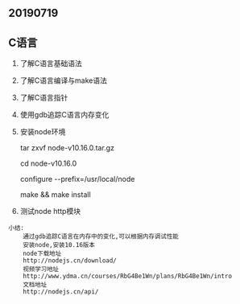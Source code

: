 ## 20190719

## C语言

1. 了解C语言基础语法

2. 了解C语言编译与make语法

3. 了解C语言指针

4. 使用gdb追踪C语言内存变化

5. 安装node环境

   tar zxvf node-v10.16.0.tar.gz

   cd node-v10.16.0

   configure --prefix=/usr/local/node

   make && make install

6. 测试node http模块





```
小结:
	通过gdb追踪C语言在内存中的变化,可以根据内存调试性能
	安装node,安装10.16版本
	node下载地址
	http://nodejs.cn/download/
	视频学习地址
	http://www.ydma.cn/courses/RbG4Be1Wn/plans/RbG4Be1Wn/intro
	文档地址
	http://nodejs.cn/api/
```



